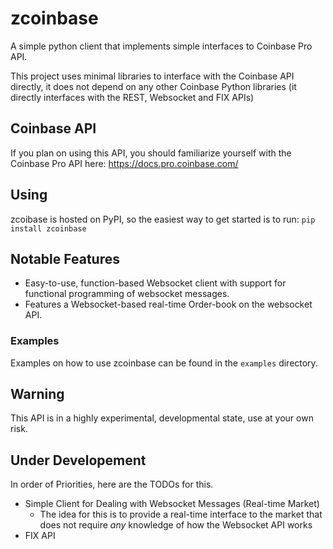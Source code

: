 # zcoinbase

A simple python client that implements simple interfaces to Coinbase Pro API.

This project uses minimal libraries to interface with the Coinbase API directly, it does
not depend on any other Coinbase Python libraries (it directly interfaces with the 
REST, Websocket and FIX APIs)

## Coinbase API
If you plan on using this API, you should familiarize yourself with the Coinbase Pro API here: https://docs.pro.coinbase.com/ 

## Using

zcoibase is hosted on PyPI, so the easiest way to get started is to run:
`pip install zcoinbase`

## Notable Features
* Easy-to-use, function-based Websocket client with support for functional programming of websocket messages.
* Features a Websocket-based real-time Order-book on the websocket API.

### Examples
Examples on how to use zcoinbase can be found in the `examples` directory.

## Warning
This API is in a highly experimental, developmental state, use at your own risk.

## Under Developement
In order of Priorities, here are the TODOs for this.
- Simple Client for Dealing with Websocket Messages (Real-time Market)
  - The idea for this is to provide a real-time interface to the market that does not
    require *any* knowledge of how the Websocket API works
- FIX API
